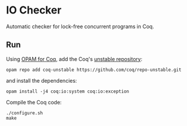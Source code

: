 # IO Checker
Automatic checker for lock-free concurrent programs in Coq.

## Run
Using [OPAM for Coq](http://coq-blog.clarus.me/use-opam-for-coq.html), add the Coq's [unstable repository](https://github.com/coq/repo-unstable):

    opam repo add coq-unstable https://github.com/coq/repo-unstable.git

and install the dependencies:

    opam install -j4 coq:io:system coq:io:exception

Compile the Coq code:

    ./configure.sh
    make
